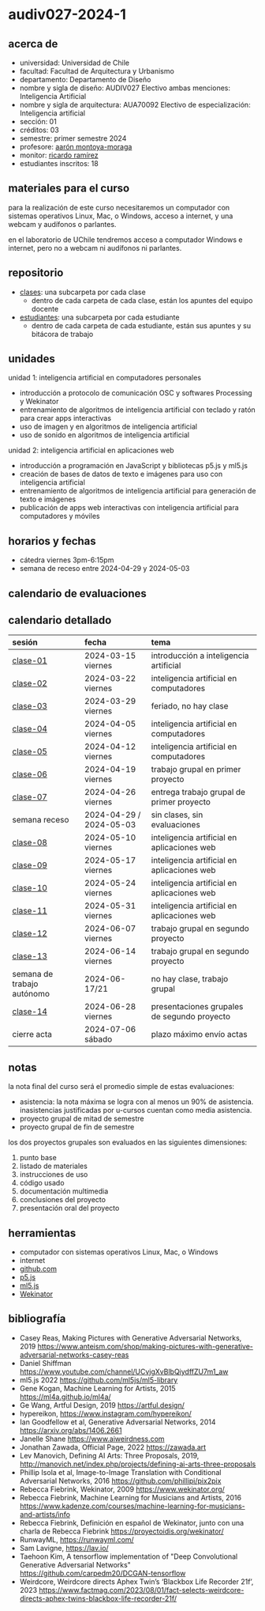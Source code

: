 # audiv027-2024-1

## acerca de

- universidad: Universidad de Chile
- facultad: Facultad de Arquitectura y Urbanismo
- departamento: Departamento de Diseño
- nombre y sigla de diseño: AUDIV027 Electivo ambas menciones: Inteligencia Artificial
- nombre y sigla de arquitectura: AUA70092 Electivo de especialización: Inteligencia artificial
- sección: 01
- créditos: 03
- semestre: primer semestre 2024
- profesore: [aarón montoya-moraga](https://github.com/montoyamoraga)
- monitor: [ricardo ramírez](https://github.com/ZiggPunk)
- estudiantes inscritos: 18

## materiales para el curso

para la realización de este curso necesitaremos un computador con sistemas operativos Linux, Mac, o Windows, acceso a internet, y una webcam y audífonos o parlantes.

en el laboratorio de UChile tendremos acceso a computador Windows e internet, pero no a webcam ni audífonos ni parlantes.

## repositorio

- [clases](./clases/): una subcarpeta por cada clase
  - dentro de cada carpeta de cada clase, están los apuntes del equipo docente
- [estudiantes](./estudiantes/): una subcarpeta por cada estudiante
  - dentro de cada carpeta de cada estudiante, están sus apuntes y su bitácora de trabajo

## unidades

unidad 1: inteligencia artificial en computadores personales

- introducción a protocolo de comunicación OSC y softwares Processing y Wekinator
- entrenamiento de algoritmos de inteligencia artificial con teclado y ratón para crear apps interactivas
- uso de imagen y en algoritmos de inteligencia artificial
- uso de sonido en algoritmos de inteligencia artificial

unidad 2: inteligencia artificial en aplicaciones web

- introducción a programación en JavaScript y bibliotecas p5.js y ml5.js
- creación de bases de datos de texto e imágenes para uso con inteligencia artificial
- entrenamiento de algoritmos de inteligencia artificial para generación de texto e imágenes
- publicación de apps web interactivas con inteligencia artificial para computadores y móviles

## horarios y fechas

- cátedra viernes 3pm-6:15pm
- semana de receso entre 2024-04-29 y 2024-05-03

## calendario de evaluaciones

## calendario detallado

| sesión                       | fecha                   | tema                                        |
| :--------------------------- | :---------------------- | :------------------------------------------ |
| [clase-01](clases/clase-01/) | 2024-03-15 viernes      | introducción a inteligencia artificial      |
| [clase-02](clases/clase-02/) | 2024-03-22 viernes      | inteligencia artificial en computadores     |
| [clase-03](clases/clase-03/) | 2024-03-29 viernes      | feriado, no hay clase                       |
| [clase-04](clases/clase-04/) | 2024-04-05 viernes      | inteligencia artificial en computadores     |
| [clase-05](clases/clase-05/) | 2024-04-12 viernes      | inteligencia artificial en computadores     |
| [clase-06](clases/clase-06/) | 2024-04-19 viernes      | trabajo grupal en primer proyecto           |
| [clase-07](clases/clase-07/) | 2024-04-26 viernes      | entrega trabajo grupal de primer proyecto   |
| semana receso                | 2024-04-29 / 2024-05-03 | sin clases, sin evaluaciones                |
| [clase-08](clases/clase-08/) | 2024-05-10 viernes      | inteligencia artificial en aplicaciones web |
| [clase-09](clases/clase-09/) | 2024-05-17 viernes      | inteligencia artificial en aplicaciones web |
| [clase-10](clases/clase-10/) | 2024-05-24 viernes      | inteligencia artificial en aplicaciones web |
| [clase-11](clases/clase-11/) | 2024-05-31 viernes      | inteligencia artificial en aplicaciones web |
| [clase-12](clases/clase-12/) | 2024-06-07 viernes      | trabajo grupal en segundo proyecto          |
| [clase-13](clases/clase-13/) | 2024-06-14 viernes      | trabajo grupal en segundo proyecto          |
| semana de trabajo autónomo   | 2024-06-17/21           | no hay clase, trabajo grupal                |
| [clase-14](clases/clase-14/) | 2024-06-28 viernes      | presentaciones grupales de segundo proyecto |
| cierre acta                  | 2024-07-06 sábado       | plazo máximo envío actas                    |

## notas

la nota final del curso será el promedio simple de estas evaluaciones:

- asistencia: la nota máxima se logra con al menos un 90% de asistencia. inasistencias justificadas por u-cursos cuentan como media asistencia.
- proyecto grupal de mitad de semestre
- proyecto grupal de fin de semestre

los dos proyectos grupales son evaluados en las siguientes dimensiones:

1. punto base
2. listado de materiales
3. instrucciones de uso
4. código usado
5. documentación multimedia
6. conclusiones del proyecto
7. presentación oral del proyecto

## herramientas

- computador con sistemas operativos Linux, Mac, o Windows
- internet
- [github.com](https://github.com/)
- [p5.js](https://p5js.org/)
- [ml5.js](https://ml5js.org/)
- [Wekinator](https://wekinator.org/)

## bibliografía

- Casey Reas, Making Pictures with Generative Adversarial Networks, 2019 <https://www.anteism.com/shop/making-pictures-with-generative-adversarial-networks-casey-reas>
- Daniel Shiffman <https://www.youtube.com/channel/UCvjgXvBlbQiydffZU7m1_aw>
- ml5.js 2022 <https://github.com/ml5js/ml5-library>
- Gene Kogan, Machine Learning for Artists, 2015 <https://ml4a.github.io/ml4a/>
- Ge Wang, Artful Design, 2019 <https://artful.design/>
- hypereikon, <https://www.instagram.com/hypereikon/>
- Ian Goodfellow et al, Generative Adversarial Networks, 2014 <https://arxiv.org/abs/1406.2661>
- Janelle Shane <https://www.aiweirdness.com>
- Jonathan Zawada, Official Page, 2022 <https://zawada.art>
- Lev Manovich, Defining AI Arts: Three Proposals, 2019, <http://manovich.net/index.php/projects/defining-ai-arts-three-proposals>
- Phillip Isola et al, Image-to-Image Translation with Conditional Adversarial Networks, 2016 <https://github.com/phillipi/pix2pix>
- Rebecca Fiebrink, Wekinator, 2009 <https://www.wekinator.org/>
- Rebecca Fiebrink, Machine Learning for Musicians and Artists, 2016 <https://www.kadenze.com/courses/machine-learning-for-musicians-and-artists/info>
- Rebecca Fiebrink, Definición en español de Wekinator, junto con una charla de Rebecca Fiebrink <https://proyectoidis.org/wekinator/>
- RunwayML, <https://runwayml.com/>
- Sam Lavigne, <https://lav.io/>
- Taehoon Kim, A tensorflow implementation of "Deep Convolutional Generative Adversarial Networks" <https://github.com/carpedm20/DCGAN-tensorflow>
- Weirdcore, Weirdcore directs Aphex Twin’s ‘Blackbox Life Recorder 21f’, 2023 <https://www.factmag.com/2023/08/01/fact-selects-weirdcore-directs-aphex-twins-blackbox-life-recorder-21f/>
